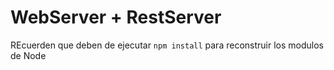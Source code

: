 # WebServer + RestServer

REcuerden que deben de ejecutar ```npm install``` para reconstruir los modulos de Node